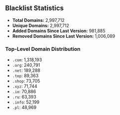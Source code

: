 ## Blacklist Statistics

- **Total Domains:** 2,997,712
- **Unique Domains:** 2,997,712
- **Added Domains Since Last Version:** 981,885
- **Removed Domains Since Last Version:** 1,006,089

### Top-Level Domain Distribution

-  `.com`: 1,318,193
-  `.org`: 240,791
-  `.net`: 189,288
-  `.top`: 89,363
-  `.shop`: 73,705
-  `.xyz`: 71,744
-  `.io`: 70,886
-  `.ru`: 63,393
-  `.info`: 52,199
-  `.pl`: 48,969
